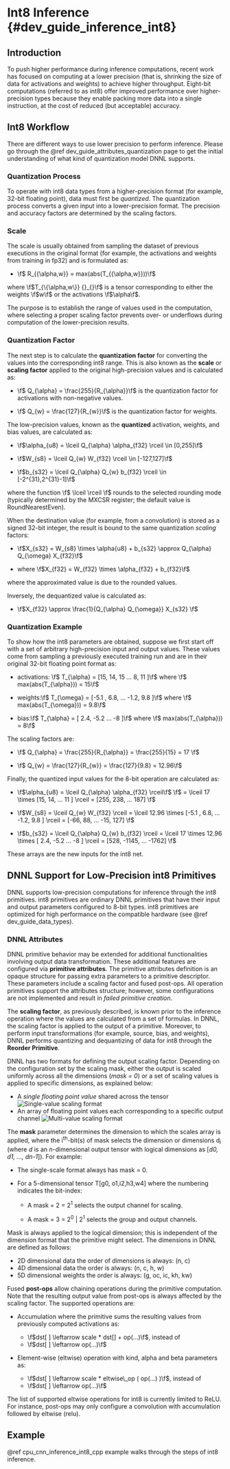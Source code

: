 Int8 Inference {#dev_guide_inference_int8}
==========================================

## Introduction

To push higher performance during inference computations, recent work has
focused on computing at a lower precision (that is, shrinking the size of data
for activations and weights) to achieve higher throughput. Eight-bit
computations (referred to as int8) offer improved performance over
higher-precision types because they enable packing more data into a single
instruction, at the cost of reduced (but acceptable) accuracy.

## Int8 Workflow

There are different ways to use lower precision to perform inference.  Please
go through the @ref dev_guide_attributes_quantization page to get the initial
understanding of what kind of quantization model DNNL supports.

### Quantization Process
To operate with int8 data types from a higher-precision format (for example,
32-bit floating point), data must first be _quantized_. The quantization
process converts a given input into a lower-precision format. The precision and
accuracy factors are determined by the scaling factors.

### Scale
The scale is usually obtained from sampling the dataset of previous executions
in the original format (for example, the activations and weights from training
in fp32) and is formulated as:

+ \f$ R_{\{\alpha,w\}} = max(abs(T_{\{\alpha,w\}}))\f$

where \f$T_{\{\alpha,w\}} {}_{}\f$ is a tensor corresponding
to either the weights \f$w\f$ or the activations \f$\alpha\f$.

The purpose is to establish the range of values used in the computation,
where selecting a proper scaling factor prevents over- or underflows during
computation of the lower-precision results.

### Quantization Factor
The next step is to calculate the **quantization factor** for converting the
values into the corresponding int8 range. This is also known as the **scale**
or **scaling factor** applied to the original high-precision values and is
calculated as:

+ \f$ Q_{\alpha} = \frac{255}{R_{\alpha}}\f$ is the
quantization factor for activations with non-negative values.

+ \f$ Q_{w} = \frac{127}{R_{w}}\f$ is the quantization factor for weights.

The low-precision values, known as the **quantized** activation, weights, and
bias values, are calculated as:

+ \f$\alpha_{u8} = \lceil Q_{\alpha} \alpha_{f32} \rceil \in [0,255]\f$

+ \f$W_{s8} = \lceil Q_{w} W_{f32} \rceil \in [-127,127]\f$

+ \f$b_{s32} = \lceil Q_{\alpha} Q_{w} b_{f32} \rceil \in [-2^{31},2^{31}-1]\f$

where the function \f$ \lceil \rceil \f$ rounds to the selected rounding mode
(typically determined by the MXCSR register; the default value is
 RoundNearestEven).

When the destination value (for example, from a convolution) is stored as a
signed 32-bit integer, the result is bound to the same quantization *scaling*
factors:

+ \f$X_{s32} = W_{s8} \times \alpha{u8} + b_{s32} \approx Q_{\alpha} Q_{\omega} X_{f32}\f$

+ where \f$X_{f32} = W_{f32} \times \alpha_{f32} + b_{f32}\f$

where the approximated value is due to the rounded values.

Inversely, the dequantized value is calculated as:

+ \f$X_{f32} \approx \frac{1}{Q_{\alpha} Q_{\omega}} X_{s32} \f$

### Quantization Example
To show how the int8 parameters are obtained, suppose we first start off with a
set of arbitrary high-precision input and output values. These values come from
sampling a previously executed training run and are in their original 32-bit
floating point format as:

+ activations: \f$ T_{\alpha} = [15, 14, 15 ... 8, 11 ]\f$
  where \f$ max(abs(T_{\alpha})) = 15\f$

+ weights:\f$ T_{\omega} = [-5.1 , 6.8, ... -1.2, 9.8 ]\f$
  where \f$ max(abs(T_{\omega})) = 9.8\f$

+ bias:\f$ T_{\alpha} = [ 2.4, -5.2 ... -8 ]\f$
  where \f$ max(abs(T_{\alpha})) = 8\f$

The scaling factors are:

+ \f$ Q_{\alpha} = \frac{255}{R_{\alpha}} = \frac{255}{15} = 17 \f$

+ \f$ Q_{w} = \frac{127}{R_{w}} = \frac{127}{9.8} = 12.96\f$

Finally, the quantized input values for the 8-bit operation are calculated as:

+ \f$\alpha_{u8} = \lceil Q_{\alpha} \alpha_{f32} \rceil\f$
   \f$ = \lceil 17 \times [15, 14, ... 11 ] \rceil = [255, 238, ... 187] \f$

+ \f$W_{s8} = \lceil Q_{w} W_{f32} \rceil
    = \lceil 12.96 \times [-5.1 , 6.8, ... -1.2, 9.8 ] \rceil
    = [-66, 88, ... -15, 127] \f$

+ \f$b_{s32} = \lceil Q_{\alpha} Q_{w} b_{f32} \rceil
    = \lceil 17 \times 12.96 \times [ 2.4, -5.2 ... -8 ] \rceil
    = [528, -1145, ... -1762] \f$

These arrays are the new inputs for the int8 net.

## DNNL Support for Low-Precision int8 Primitives

DNNL supports low-precision computations for inference through the
int8 primitives. int8 primitives are ordinary DNNL primitives that
have their input and output parameters configured to 8-bit types. int8
primitives are optimized for high performance on the compatible hardware
(see @ref dev_guide_data_types).

### DNNL Attributes

DNNL primitive behavior may be extended for additional
functionalities involving output data transformation. These additional features
are configured via **primitive attributes**. The primitive attributes
definition is an opaque structure for passing extra parameters to a primitive
descriptor. These parameters include a scaling factor and fused post-ops.
All operation primitives support the attributes structure;
however, some configurations are not implemented and result in *failed
primitive creation*.

The **scaling factor**, as previously described, is known prior to the
inference operation where the values are calculated from a set of formulas. In
DNNL, the scaling factor is applied to the output of a primitive.
Moreover, to perform input transformations (for example, source, bias, and
weights), DNNL performs quantizing and dequantizing of data for int8
through the **Reorder Primitive**.

DNNL has two formats for defining the output scaling factor. Depending
on the configuration set by the scaling mask, either the output is scaled
uniformly across all the dimensions (_mask = 0_) or a set of scaling values is
applied to specific dimensions, as explained below:

* A *single floating point value* shared across the tensor
![Single-value scaling format](./images/img_singlescalar.png)
* An array of floating point values each corresponding to a specific output
  channel ![Multi-value scaling format](./images/img_multiscalar.png)

The **mask** parameter determines the dimension to which the scales array is
applied, where the i<sup>th</sup>-bit(s) of mask selects the dimension or
dimensions d<sub>i</sub> (where _d_ is an _n_-dimensional output tensor with
logical dimensions as [*d0, d1, ..., dn-1*]). For example:

+ The single-scale format always has mask = 0.

+ For a 5-dimensional tensor T[g0, o1,i2,h3,w4] where the numbering indicates
  the bit-index:

  + A mask = 2 = 2<sup>1</sup> selects the output channel for scaling.

  + A mask = 3 = 2<sup>0</sup> | 2<sup>1</sup> selects the group and output channels.

Mask is always applied to the logical dimension; this is independent of
the dimension format that the primitive might select. The dimensions in
DNNL are defined as follows:
+ 2D dimensional data the order of dimensions is always: (n, c)
+ 4D dimensional data the order is always: (n, c, h, w)
+ 5D dimensional weights the order is always: (g, oc, ic, kh, kw)

Fused **post-ops** allow chaining operations during
the primitive computation. Note that the resulting output value from
post-ops is always affected by the scaling factor. The supported operations are:

+ Accumulation where the primitive sums the resulting values from previously
  computed activations as:
  - \f$dst[ ] \leftarrow scale * dst[] + op(...)\f$, instead of
  - \f$dst[ ] \leftarrow op(...)\f$

+ Element-wise (eltwise) operation with kind, alpha and beta parameters as:
  - \f$dst[ ] \leftarrow scale * eltwise\_op ( op(...) )\f$, instead of
  - \f$dst[ ] \leftarrow op(...)\f$

The list of supported eltwise operations for int8 is currently limited to ReLU.
For instance, post-ops may only configure a convolution with accumulation
followed by eltwise (relu).

## Example

@ref cpu_cnn_inference_int8_cpp example walks through the steps of int8 inference.
